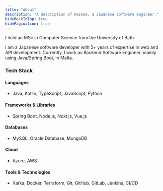 ```yaml
---
title: "About"
description: "A description of Kazuma, a Japanese software engineer."
hideBackToTop: true
hidePagination: true
---
```


I hold an MSc in Computer Science from the University of Bath.

I am a Japanese software developer with 5+ years of expertise in web and API development. Currently, I work as Backend Software Enginner, mainly using Java/Spring Boot, in Malta.

### Tech Stack

#### Languages
- Java, Kotlin, TypeScript, JavaScript, Python

#### Frameworks & Libraries
- Spring Boot, Node.js, Nuxt.js, Vue.js

#### Databases
- MySQL, Oracle Database, MongoDB

#### Cloud
- Azure, AWS

#### Tools & Technologies
- Kafka, Docker, Terraform, Git, GitHub, GitLab, Jenkins, CI/CD
